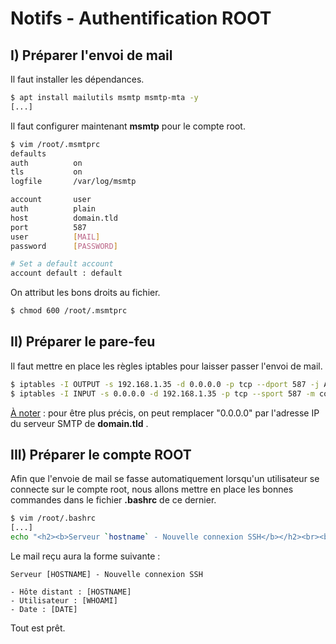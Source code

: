 # Notifs - Authentification ROOT



## I) Préparer l'envoi de mail

Il faut installer les dépendances.

```bash
$ apt install mailutils msmtp msmtp-mta -y
[...]
```

Il faut configurer maintenant **msmtp** pour le compte root.

```bash
$ vim /root/.msmtprc
defaults
auth          on
tls           on
logfile       /var/log/msmtp

account       user
auth          plain
host          domain.tld
port          587
user          [MAIL]
password      [PASSWORD]

# Set a default account
account default : default
```

On attribut les bons droits au fichier.

```bash
$ chmod 600 /root/.msmtprc
```



## II) Préparer le pare-feu

Il faut mettre en place les règles iptables pour laisser passer l'envoi de mail.

```bash
$ iptables -I OUTPUT -s 192.168.1.35 -d 0.0.0.0 -p tcp --dport 587 -j ACCEPT
$ iptables -I INPUT -s 0.0.0.0 -d 192.168.1.35 -p tcp --sport 587 -m conntrack --ctstate ESTABLISHED -j ACCEPT
```

<u>À noter</u> : pour être plus précis, on peut remplacer "0.0.0.0" par l'adresse IP du serveur SMTP de **domain.tld** .



## III) Préparer le compte ROOT

Afin que l'envoie de mail se fasse automatiquement lorsqu'un utilisateur se connecte sur le compte root, nous allons mettre en place les bonnes commandes dans le fichier **.bashrc** de ce dernier.

```bash
$ vim /root/.bashrc
[...]
echo "<h2><b>Serveur `hostname` - Nouvelle connexion SSH</b></h2><br><b>- Hôte distant : </b>`hostname`<br><b>- Utilisateur : </b>`whoami`<br><b>- Date : </b>`date`" | /usr/bin/mail -r [EMAIL EXPEDITEUR] -s "Connexion SSH" "[EMAIL DU DESTINATAIRE]" -a "Content-Type: text/html"
```

Le mail reçu aura la forme suivante :

```
Serveur [HOSTNAME] - Nouvelle connexion SSH

- Hôte distant : [HOSTNAME]
- Utilisateur : [WHOAMI]
- Date : [DATE]
```



Tout est prêt.
